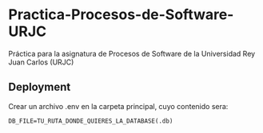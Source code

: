 # Practica-Procesos-de-Software-URJC
Práctica para la asignatura de Procesos de Software de la Universidad Rey Juan Carlos (URJC)

## Deployment
Crear un archivo .env en la carpeta principal, cuyo contenido sera:
```
DB_FILE=TU_RUTA_DONDE_QUIERES_LA_DATABASE(.db)
```